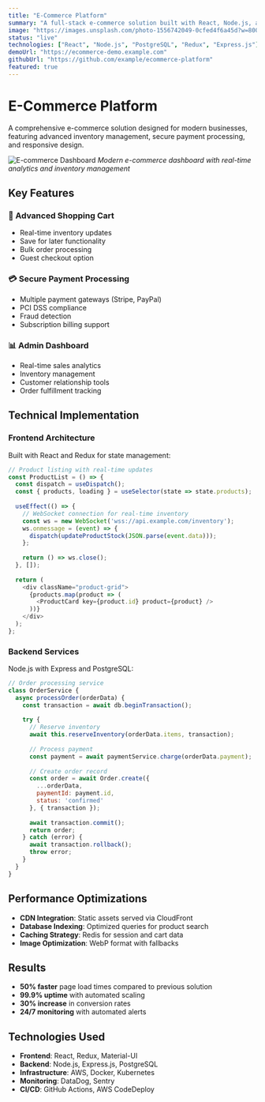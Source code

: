 ```yaml
---
title: "E-Commerce Platform"
summary: "A full-stack e-commerce solution built with React, Node.js, and PostgreSQL featuring real-time inventory management."
image: "https://images.unsplash.com/photo-1556742049-0cfed4f6a45d?w=800&h=500&fit=crop&crop=center"
status: "live"
technologies: ["React", "Node.js", "PostgreSQL", "Redux", "Express.js"]
demoUrl: "https://ecommerce-demo.example.com"
githubUrl: "https://github.com/example/ecommerce-platform"
featured: true
---
```


# E-Commerce Platform

A comprehensive e-commerce solution designed for modern businesses, featuring advanced inventory management, secure payment processing, and responsive design.

![E-commerce Dashboard](https://images.unsplash.com/photo-1556740758-90de374c12ad?w=800&h=500&fit=crop&crop=center)
*Modern e-commerce dashboard with real-time analytics and inventory management*

## Key Features

### 🛒 Advanced Shopping Cart
- Real-time inventory updates
- Save for later functionality
- Bulk order processing
- Guest checkout option

### 💳 Secure Payment Processing
- Multiple payment gateways (Stripe, PayPal)
- PCI DSS compliance
- Fraud detection
- Subscription billing support

### 📊 Admin Dashboard
- Real-time sales analytics
- Inventory management
- Customer relationship tools
- Order fulfillment tracking

## Technical Implementation

### Frontend Architecture
Built with React and Redux for state management:

```javascript
// Product listing with real-time updates
const ProductList = () => {
  const dispatch = useDispatch();
  const { products, loading } = useSelector(state => state.products);
  
  useEffect(() => {
    // WebSocket connection for real-time inventory
    const ws = new WebSocket('wss://api.example.com/inventory');
    ws.onmessage = (event) => {
      dispatch(updateProductStock(JSON.parse(event.data)));
    };
    
    return () => ws.close();
  }, []);
  
  return (
    <div className="product-grid">
      {products.map(product => (
        <ProductCard key={product.id} product={product} />
      ))}
    </div>
  );
};
```

### Backend Services
Node.js with Express and PostgreSQL:

```javascript
// Order processing service
class OrderService {
  async processOrder(orderData) {
    const transaction = await db.beginTransaction();
    
    try {
      // Reserve inventory
      await this.reserveInventory(orderData.items, transaction);
      
      // Process payment
      const payment = await paymentService.charge(orderData.payment);
      
      // Create order record
      const order = await Order.create({
        ...orderData,
        paymentId: payment.id,
        status: 'confirmed'
      }, { transaction });
      
      await transaction.commit();
      return order;
    } catch (error) {
      await transaction.rollback();
      throw error;
    }
  }
}
```

## Performance Optimizations

- **CDN Integration**: Static assets served via CloudFront
- **Database Indexing**: Optimized queries for product search
- **Caching Strategy**: Redis for session and cart data
- **Image Optimization**: WebP format with fallbacks

## Results

- **50% faster** page load times compared to previous solution
- **99.9% uptime** with automated scaling
- **30% increase** in conversion rates
- **24/7 monitoring** with automated alerts

## Technologies Used

- **Frontend**: React, Redux, Material-UI
- **Backend**: Node.js, Express.js, PostgreSQL
- **Infrastructure**: AWS, Docker, Kubernetes
- **Monitoring**: DataDog, Sentry
- **CI/CD**: GitHub Actions, AWS CodeDeploy
